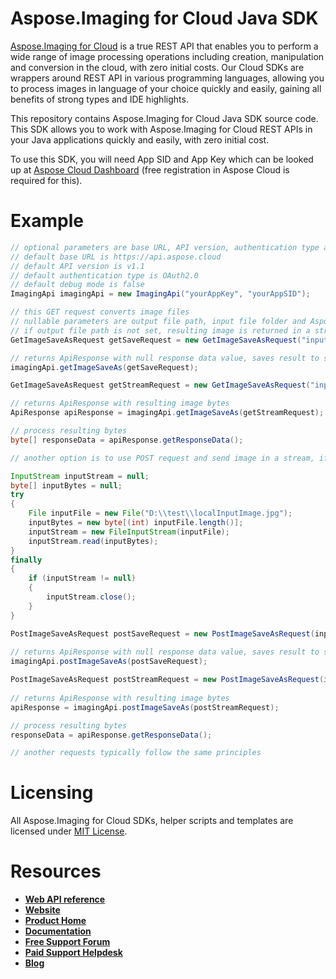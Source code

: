 # Aspose.Imaging for Cloud Java SDK
[Aspose.Imaging for Cloud](https://products.aspose.cloud/imaging/cloud) is a true REST API that enables you to perform a wide range of image processing operations including creation, manipulation and conversion in the cloud, with zero initial costs. Our Cloud SDKs are wrappers around REST API in various programming languages, allowing you to process images in language of your choice quickly and easily, gaining all benefits of strong types and IDE highlights. 

This repository contains Aspose.Imaging for Cloud Java SDK source code. This SDK allows you to work with Aspose.Imaging for Cloud REST APIs in your Java applications quickly and easily, with zero initial cost.

To use this SDK, you will need App SID and App Key which can be looked up at [Aspose Cloud Dashboard](https://dashboard.aspose.cloud/#/apps) (free registration in Aspose Cloud is required for this).

# Example
```java
// optional parameters are base URL, API version, authentication type and debug mode
// default base URL is https://api.aspose.cloud
// default API version is v1.1
// default authentication type is OAuth2.0
// default debug mode is false
ImagingApi imagingApi = new ImagingApi("yourAppKey", "yourAppSID");

// this GET request converts image files
// nullable parameters are output file path, input file folder and Aspose storage name (if you have more than one storage and want to use non-default one) 
// if output file path is not set, resulting image is returned in a stream; otherwise, it's saved at the specified path in the storage and null is returned
GetImageSaveAsRequest getSaveRequest = new GetImageSaveAsRequest("inputImage.jpg", "png", "ResultFolder/resultImage.png", "InputFolder", null);

// returns ApiResponse with null response data value, saves result to storage
imagingApi.getImageSaveAs(getSaveRequest);

GetImageSaveAsRequest getStreamRequest = new GetImageSaveAsRequest("inputImage.jpg", "png", null, "InputFolder", null);

// returns ApiResponse with resulting image bytes
ApiResponse apiResponse = imagingApi.getImageSaveAs(getStreamRequest);

// process resulting bytes
byte[] responseData = apiResponse.getResponseData();

// another option is to use POST request and send image in a stream, if it's not present in your storage

InputStream inputStream = null;
byte[] inputBytes = null;
try
{
	File inputFile = new File("D:\\test\\localInputImage.jpg");
	inputBytes = new byte[(int) inputFile.length()];
	inputStream = new FileInputStream(inputFile);
	inputStream.read(inputBytes);
}
finally
{
	if (inputStream != null)
	{
		inputStream.close();
	}
}

PostImageSaveAsRequest postSaveRequest = new PostImageSaveAsRequest(inputBytes, "png", "ResultFolder/resultImage.png", null);
	
// returns ApiResponse with null response data value, saves result to storage
imagingApi.postImageSaveAs(postSaveRequest);

PostImageSaveAsRequest postStreamRequest = new PostImageSaveAsRequest(inputBytes, "png", null, null);
	
// returns ApiResponse with resulting image bytes
apiResponse = imagingApi.postImageSaveAs(postStreamRequest);

// process resulting bytes
responseData = apiResponse.getResponseData();

// another requests typically follow the same principles
```

# Licensing
All Aspose.Imaging for Cloud SDKs, helper scripts and templates are licensed under [MIT License](LICENSE).

# Resources
+ [**Web API reference**](https://apireference.aspose.cloud/imaging/)
+ [**Website**](https://www.aspose.cloud)
+ [**Product Home**](https://products.aspose.cloud/imaging/cloud)
+ [**Documentation**](https://docs.aspose.cloud/display/imagingcloud/Home)
+ [**Free Support Forum**](https://forum.aspose.cloud/c/imaging)
+ [**Paid Support Helpdesk**](https://helpdesk.aspose.imaging/)
+ [**Blog**](https://blog.aspose.cloud/category/aspose-products/aspose.imaging-cloud/)